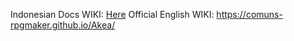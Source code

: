 Indonesian Docs WIKI: [Here](./Docs/)
Official English WIKI: https://comuns-rpgmaker.github.io/Akea/